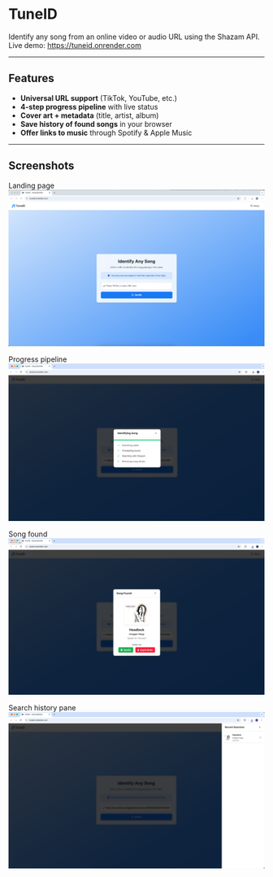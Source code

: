 # TuneID

Identify any song from an online video or audio URL using the Shazam API.  
Live demo: https://tuneid.onrender.com

---

## Features

- **Universal URL support** (TikTok, YouTube, etc.)  
- **4-step progress pipeline** with live status  
- **Cover art + metadata** (title, artist, album)  
- **Save history of found songs** in your browser  
- **Offer links to music** through Spotify & Apple Music

---

## Screenshots

Landing page  
![Landing](/images/landing-page.png)

Progress pipeline  
![Identifying](/images/identification.png)

Song found  
![Found Song](/images/found-song.png)

Search history pane  
![History](/images/history.png)